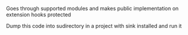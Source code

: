Goes through supported modules and makes public implementation on extension hooks protected

Dump this code into sudirectory in a project with sink installed and run it


